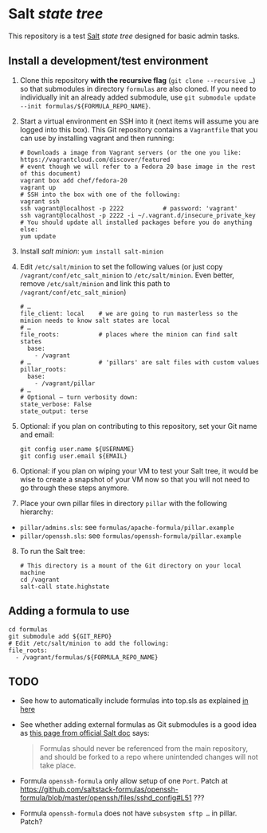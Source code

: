 # Salt *state tree*

This repository is a test [Salt](http://www.saltstack.com/) *state tree* designed for basic admin
tasks.

## Install a development/test environment

1. Clone this repository **with the recursive flag** (`git clone --recursive …`) so that submodules
    in directory `formulas` are also cloned. If you need to individually init an already added
    submodule, use `git submodule update --init formulas/${FORMULA_REPO_NAME}`.

2. Start a virtual environment en SSH into it (next items will assume you are logged into this box).
    This Git repository contains a `Vagrantfile` that you can use by installing vagrant and then
    running:

    ```
    # Downloads a image from Vagrant servers (or the one you like: https://vagrantcloud.com/discover/featured
    # event though we will refer to a Fedora 20 base image in the rest of this document)
    vagrant box add chef/fedora-20
    vagrant up
    # SSH into the box with one of the following:
    vagrant ssh
    ssh vagrant@localhost -p 2222           # password: 'vagrant'
    ssh vagrant@localhost -p 2222 -i ~/.vagrant.d/insecure_private_key
    # You should update all installed packages before you do anything else:
    yum update
    ```

3. Install *salt minion*: `yum install salt-minion`

4. Edit `/etc/salt/minion` to set the following values (or just copy `/vagrant/conf/etc_salt_minion`
    to `/etc/salt/minion`. Even better, remove `/etc/salt/minion` and link this path to
    `/vagrant/conf/etc_salt_minion`)

    ```
    # …
    file_client: local    # we are going to run masterless so the minion needs to know salt states are local
    # …
    file_roots:           # places where the minion can find salt states
      base:
        - /vagrant
    # …                   # 'pillars' are salt files with custom values
    pillar_roots:
      base:
        - /vagrant/pillar
    # …
    # Optional – turn verbosity down:
    state_verbose: False
    state_output: terse
    ```

5. Optional: if you plan on contributing to this repository, set your Git name and email:

    ```
    git config user.name ${USERNAME}
    git config user.email ${EMAIL}
    ```

6. Optional: if you plan on wiping your VM to test your Salt tree, it would be wise to create a
    snapshot of your VM now so that you will not need to go through these steps anymore.

7. Place your own pillar files in directory `pillar` with the following hierarchy:

  - `pillar/admins.sls`: see `formulas/apache-formula/pillar.example`
  - `pillar/openssh.sls`: see `formulas/openssh-formula/pillar.example`

8. To run the Salt tree:

    ```
    # This directory is a mount of the Git directory on your local machine
    cd /vagrant
    salt-call state.highstate
    ```

## Adding a formula to use

```
cd formulas
git submodule add ${GIT_REPO}
# Edit /etc/salt/minion to add the following:
file_roots:
  - /vagrant/formulas/${FORMULA_REPO_NAME}
```

## TODO

- See how to automatically include formulas into top.sls as explained [in here](https://git.forgeservicelab.fi/jrodrigu/masterless-formulas/blob/e70e4e11d4c4ec1f66b1374d2335e745f4827bce/ml-wordpress/init.sls)
- See whether adding external formulas as Git submodules is a good idea as
  [this page from official Salt doc](http://docs.saltstack.com/en/latest/topics/best_practices.html)
  says:

  > Formulas should never be referenced from the main repository, and should be forked to a repo
  > where unintended changes will not take place.

- Formula `openssh-formula` only allow setup of one `Port`. Patch at https://github.com/saltstack-formulas/openssh-formula/blob/master/openssh/files/sshd_config#L51  ???
- Formula `openssh-formula` does not have `subsystem sftp …` in pillar. Patch?
